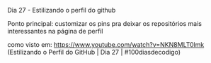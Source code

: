 Dia 27 - Estilizando o perfil do github

Ponto principal: customizar os pins pra deixar os repositórios mais interessantes na página de perfil

como visto em: https://www.youtube.com/watch?v=NKN8MLT0lmk (Estilizando o Perfil do GitHub | Dia 27 | #100diasdecodigo)
